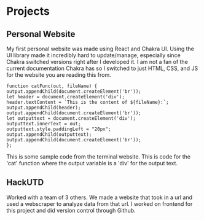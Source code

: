 # Projects
## Personal Website 
My first personal website was made using React and Chakra UI. Using the UI library made it incredibly hard to update/manage, especially since Chakra switched versions right after I developed it. I am not a fan of the current documentation Chakra has so I switched to just HTML, CSS, and JS for the website you are reading this from.
```
function catFunc(out, fileName) {
output.appendChild(document.createElement('br'));
let header = document.createElement('div');
header.textContent = `This is the content of ${fileName}:`;
output.appendChild(header);
output.appendChild(document.createElement('br'));
let outputtext = document.createElement('div');
outputtext.innerText = out;
outputtext.style.paddingLeft = "20px";
output.appendChild(outputtext);
output.appendChild(document.createElement('br'));
};
```
This is some sample code from the terminal website. This is code for the 'cat' function where the output variable is a 'div' for the output text.
## HackUTD
Worked with a team of 3 others. We made a website that took in a url and used a webscraper to analyze data from that url. I worked on frontend for this project and did version control through Github. 